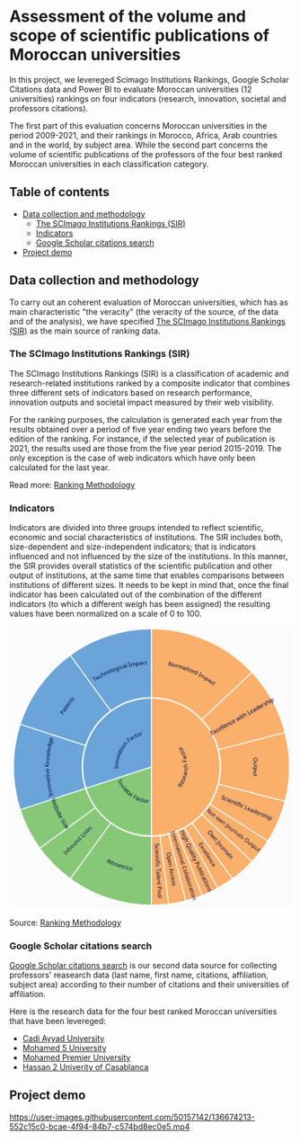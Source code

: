 # Assessment of the volume and scope of scientific publications of Moroccan universities
In this project, we levereged Scimago Institutions Rankings, Google Scholar Citations data and Power BI to evaluate Moroccan universities (12 universities) rankings on four indicators (research, innovation, societal and professors citations).

The first part of this evaluation concerns Moroccan universities in the period 2009-2021, and their rankings in Morocco, Africa, Arab countries and in the world, by subject area. While the second part concerns the volume of scientific publications of the professors of the four best ranked Moroccan universities in each classification category.

## Table of contents
* [Data collection and methodology](#data-collection-and-methodology)
  * [The SCImago Institutions Rankings (SIR)](#the-scimago-institutions-rankings-sir)  
  * [Indicators](#indicators)
  * [Google Scholar citations search](#google-scholar-citations-search)
* [Project demo](#project-demo) 

## Data collection and methodology
To carry out an coherent evaluation of Moroccan universities, which has as main characteristic "the veracity" (the veracity of the source, of the data and of the analysis), we have specified [The SCImago Institutions Rankings (SIR)](https://www.scimagoir.com/) as the main source of ranking data.

### The SCImago Institutions Rankings (SIR) 
The SCImago Institutions Rankings (SIR) is a classification of academic and research-related institutions ranked by a composite indicator that combines three different sets of indicators based on research performance, innovation outputs and societal impact measured by their web visibility.

For the ranking purposes, the calculation is generated each year from the results obtained over a period of five year ending two years before the edition of the ranking. For instance, if the selected year of publication is 2021, the results used are those from the five year period 2015-2019. The only exception is the case of web indicators which have only been calculated for the last year.

Read more: [Ranking Methodology](https://www.scimagoir.com/methodology.php)

### Indicators 
Indicators are divided into three groups intended to reflect scientific, economic and social characteristics of institutions. The SIR includes both, size-dependent and size-independent indicators; that is indicators influenced and not influenced by the size of the institutions. In this manner, the SIR provides overall statistics of the scientific publication and other output of institutions, at the same time that enables comparisons between institutions of different sizes. It needs to be kept in mind that, once the final indicator has been calculated out of the combination of the different indicators (to which a different weigh has been assigned) the resulting values have been normalized on a scale of 0 to 100. 

<p align="center">
<img src="images/indicators.PNG" style="margin: 0 auto">
</p>

Source: [Ranking Methodology](https://www.scimagoir.com/methodology.php)

### Google Scholar citations search 
[Google Scholar citations search](https://scholar.google.com/citations?view_op=search_authors) is our second data source for collecting professors' reasearch data (last name, first name, citations, affiliation, subject area) according to their number of citations and their universities of affiliation.

Here is the research data for the four best ranked Moroccan universities that have been levereged:
* [Cadi Ayyad University](https://scholar.google.com/citations?view_op=view_org&org=10696271937461036765&hl=en&oi=io)
* [Mohamed 5 University](https://scholar.google.com/citations?view_op=search_authors&hl=en&mauthors=um5&before_author=t8bD_6cQAAAJ&astart=0) 
* [Mohamed Premier University](https://scholar.google.com/citations?view_op=search_authors&hl=en&mauthors=universite+mohamed+premier&before_author=5Nvm_xcGAAAJ&astart=0) 
* [Hassan 2 Univerity of Casablanca](https://scholar.google.com/citations?view_op=search_authors&hl=en&mauthors=universite+hassan+2&before_author=wvup_6EIAAAJ&astart=0) 

## Project demo

https://user-images.githubusercontent.com/50157142/136674213-552c15c0-bcae-4f94-84b7-c574bd8ec0e5.mp4


